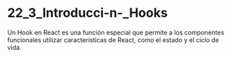 # 22_3_Introducci-n-_Hooks
Un Hook en React es una función especial que permite a los componentes funcionales utilizar características de React, como el estado y el ciclo de vida.
